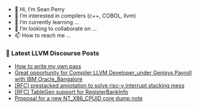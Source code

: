 - 👋 Hi, I’m Sean Perry
- 👀 I’m interested in compilers (c++, COBOL, llvm)
- 🌱 I’m currently learning ...
- 💞️ I’m looking to collaborate on ...
- 📫 How to reach me ...

<!---
s66perry/s66perry is a ✨ special ✨ repository because its `README.md` (this file) appears on your GitHub profile.
You can click the Preview link to take a look at your changes.
--->
### 📕 Latest LLVM Discourse Posts

<!-- DISCOURSE-LLVM:START -->
- [How to write my own pass](https://discourse.llvm.org/t/how-to-write-my-own-pass/74455#post_2)
- [Great opportunity for Compiler LLVM Developer_under Genisys Payroll with IBM Oracle_Bangalore](https://discourse.llvm.org/t/great-opportunity-for-compiler-llvm-developer-under-genisys-payroll-with-ibm-oracle-bangalore/74461#post_1)
- [[RFC] prestacked annotation to solve risc-v interrupt stacking mess](https://discourse.llvm.org/t/rfc-prestacked-annotation-to-solve-risc-v-interrupt-stacking-mess/74120#post_2)
- [[RFC] TableGen support for RegisterBankInfo](https://discourse.llvm.org/t/rfc-tablegen-support-for-registerbankinfo/74459#post_1)
- [Proposal for a new NT_X86_CPUID core dump note](https://discourse.llvm.org/t/proposal-for-a-new-nt-x86-cpuid-core-dump-note/74458#post_1)
<!-- DISCOURSE-LLVM:END -->
